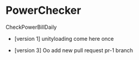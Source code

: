 # PowerChecker
CheckPowerBillDaily

- [version 1] unityloading come here once

- [version 3] Oo add new pull request pr-1 branch
